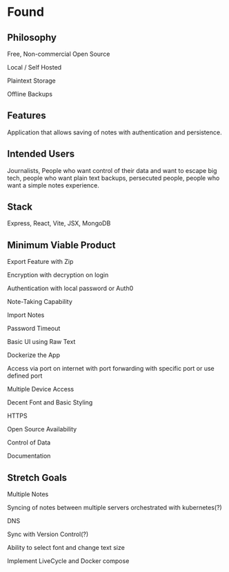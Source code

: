 # Found

## Philosophy

Free, Non-commercial Open Source

Local / Self Hosted

Plaintext Storage

Offline Backups 

## Features

Application that allows saving of notes with authentication and persistence. 

## Intended Users

Journalists, People who want control of their data and want to escape big tech, people who want plain text backups, persecuted people, people who want a simple notes experience. 

## Stack

Express, React, Vite, JSX, MongoDB

## Minimum Viable Product

Export Feature with Zip 

Encryption with decryption on login

Authentication with local password or Auth0

Note-Taking Capability

Import Notes

Password Timeout

Basic UI using Raw Text

Dockerize the App

Access via port on internet with port forwarding with specific port or use defined port

Multiple Device Access

Decent Font and Basic Styling

HTTPS

Open Source Availability

Control of Data

Documentation


## Stretch Goals


Multiple Notes

Syncing of notes between multiple servers orchestrated with kubernetes(?)

DNS

Sync with Version Control(?)

Ability to select font and change text size 

Implement LiveCycle and Docker compose 
